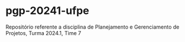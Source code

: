 # pgp-20241-ufpe
Repositório referente a disciplina de Planejamento e Gerenciamento de Projetos, Turma 2024.1,  Time 7
